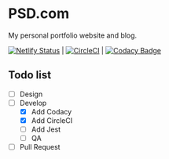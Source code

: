 # PSD.com

My personal portfolio website and blog.

[![Netlify Status](https://api.netlify.com/api/v1/badges/a14e23b3-7e3e-4f35-87e0-e148736eb2f6/deploy-status)](https://app.netlify.com/sites/psd-portfolio/deploys) | [![CircleCI](https://circleci.com/gh/PaleBluDot/PSD.com/tree/develop.svg?style=svg&circle-token=8517746581ce04df503d6b0c2e072d34d0056af8)](https://circleci.com/gh/PaleBluDot/PSD.com/tree/develop) | [![Codacy Badge](https://api.codacy.com/project/badge/Grade/2f371942849a47e397c7b9323794d10e)](https://www.codacy.com?utm_source=github.com&utm_medium=referral&utm_content=PaleBluDot/PSD.com&utm_campaign=Badge_Grade)

## Todo list

- [ ] Design
- [ ] Develop
  - [x] Add Codacy
  - [x] Add CircleCI
  - [ ] Add Jest
  - [ ] QA
- [ ] Pull Request
